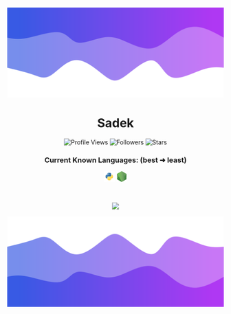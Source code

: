 ![Header](./header.png)

<h1 align="center">Sadek</h1>
<a href="https://github.com/imvast"></a>

<p align="center">
  <img height="25" src="https://api.visitorbadge.io/api/VisitorHit?user=imvast&countColorcountColor&countColor=%23006EFF" alt="Profile Views"/>
  <img height="25" src="https://img.shields.io/github/followers/imvast?color=4a12ba&style=for-the-badge&logo=github&label=Follow" alt="Followers"/>
  <img height="25" src="https://img.shields.io/github/stars/imvast?color=f429ff&style=for-the-badge&logo=github&label=Stars" alt="Stars"/>
</p>
<h3 align="center">Current Known Languages: (best ➜ least)</h5>
<p align="center">
  <code><img height="25" src="https://raw.githubusercontent.com/github/explore/main/topics/python/python.png"></code>
  <code><img height="25" src="https://raw.githubusercontent.com/github/explore/main/topics/nodejs/nodejs.png"></code>

</p>

<br>

<p align="center">
  <img src="https://github-readme-stats.vercel.app/api/?username=imvast&title_color=674fc9&text_color=9f9f9f&show_icons=true&bg_color=00000000&hide_border=true&icon_color=674fc9&hide_title=true&count_private=true" />
</p>

![Footer](./footer.png)
